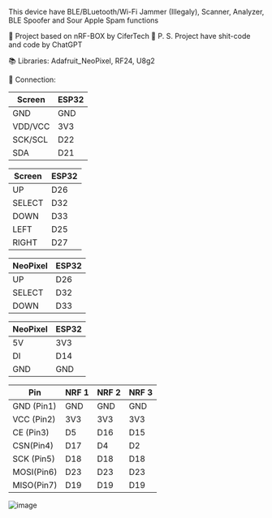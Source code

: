 This device have BLE/BLuetooth/Wi-Fi Jammer (Illegaly), Scanner, Analyzer, BLE Spoofer and Sour Apple Spam functions

👀 Project based on nRF-BOX by CiferTech
💩 P. S. Project have shit-code and code by ChatGPT

📚 Libraries:
Adafruit_NeoPixel, RF24, U8g2

🧮 Connection:


| Screen  | ESP32 |
| ------------- | ------------- |
| GND  | GND  |
| VDD/VCC  | 3V3  |
| SCK/SCL  | D22  |
| SDA  | D21  |

| Screen  | ESP32 |
| ------------- | ------------- |
| UP  | D26  |
| SELECT  | D32  |
| DOWN  | D33  |
| LEFT  | D25  |
| RIGHT  | D27  |

| NeoPixel  | ESP32 |
| ------------- | ------------- |
| UP  | D26  |
| SELECT  | D32  |
| DOWN  | D33  |

| NeoPixel | ESP32 |
| -------- | ----- |
| 5V       | 3V3   |
| DI       | D14   |
| GND      | GND   |


| Pin        | NRF 1 | NRF 2 | NRF 3 |
| ---------- | ----- | ----- | ----- |
| GND (Pin1) | GND   | GND   | GND   |
| VCC (Pin2) | 3V3   | 3V3   | 3V3   |
| CE (Pin3)  | D5    | D16   | D15   |
| CSN(Pin4)  | D17   | D4    | D2    |
| SCK (Pin5) | D18   | D18   | D18   |
| MOSI(Pin6) | D23   | D23   | D23   |
| MISO(Pin7) | D19   | D19   | D19   |



![image](https://github.com/user-attachments/assets/4ef8b1a8-04a9-4a68-97be-123fc6c1847e)
